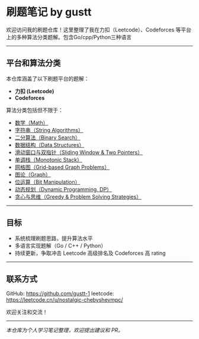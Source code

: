 # 刷题笔记 by gustt

欢迎访问我的刷题仓库！这里整理了我在力扣（Leetcode）、Codeforces 等平台上的多种算法分类题解。包含Go/cpp/Python三种语言

---

##  平台和算法分类

本仓库涵盖了以下刷题平台的题解：

- **力扣 (Leetcode)**
- **Codeforces**

算法分类包括但不限于：


- [数学（Math）](./math/README.md)
- [字符串（String Algorithms）](./string/README.md)
- [二分算法（Binary Search）](./binary-search/README.md)
- [数据结构（Data Structures）](./data-structure/README.md)
- [滑动窗口与双指针（Sliding Window & Two Pointers）](./sliding-window/README.md)
- [单调栈（Monotonic Stack）](./monotonic-stack/README.md)
- [网格图（Grid-based Graph Problems）](./grid/README.md)
- [图论（Graph）](./graph/README.md)
- [位运算（Bit Manipulation）](./bit/README.md)
- [动态规划（Dynamic Programming, DP）](./dp/README.md)
- [贪心与思维（Greedy & Problem Solving Strategies）](./greedy/README.md)


---
##  目标

- 系统梳理刷题思路，提升算法水平  
- 多语言实现题解（Go / C++ / Python）  
- 持续更新，争取冲击 Leetcode 高级排名及 Codeforces 高 rating


---

##  联系方式

GitHub: https://github.com/gustt-1
leetcode: https://leetcode.cn/u/nostalgic-chebyshevmpc/

欢迎关注和交流！

---

*本仓库为个人学习笔记整理，欢迎提出建议和 PR。*
